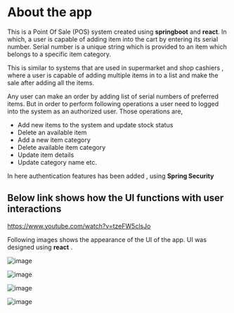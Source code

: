 # About the app

This is a Point Of Sale (POS) system created using **springboot** and  **react**. In which, a user is capable of adding item into the cart by entering its serial number. Serial number is a unique string which is provided to an item which belongs to a specific item category. 

This is similar to systems that are used in supermarket and shop cashiers , where a user is capable of adding multiple items in to a list and make the sale after adding all the items. 

Any user can make an order by adding list of serial numbers of preferred items. But in order to perform following operations a user need to logged into the system as an authorized user. Those operations are,

- Add new items to the system and update stock status
- Delete an available item
- Add a new item category
- Delete available item category
- Update item details
- Update category name etc.

In here authentication features has been added , using **Spring Security**

## Below link shows how the UI functions with user interactions
https://www.youtube.com/watch?v=tzeFW5clsJo

Following images shows the appearance of the UI of the app. UI was designed using **react** .

![image](https://github.com/user-attachments/assets/bf358103-d7df-4ab9-9749-0d0e4241a9af)

![image](https://github.com/user-attachments/assets/3ee2e0b9-534c-495f-b616-1e741f51141b)

![image](https://github.com/user-attachments/assets/ccb17955-c9b7-43f5-87f8-81c37a75bf23)

![image](https://github.com/user-attachments/assets/b38372e6-a614-4a57-9b29-9c6680b6132e)





